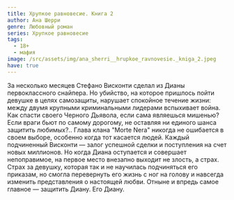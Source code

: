 ```yaml
---
title: Хрупкое равновесие. Книга 2
author: Ана Шерри
genre: Любовный роман
series: Хрупкое равновесие
tags:
  - 18+
  - мафия
image: /src/assets/img/ana_sherri__hrupkoe_ravnovesie._kniga_2.jpeg
have: true
---
```

За несколько месяцев Стефано Висконти сделал из Дианы первоклассного снайпера. Но убийство, на которое пришлось пойти девушке в целях самозащиты, нарушает спокойное течение жизни: между двумя крупными криминальными лидерами вспыхивает вой­на. Как спасти своего Черного Дьявола, если сама являешься мишенью? Если враги бьют по самому дорогому, не оставляя ни единого шанса защитить любимых?.. Глава клана "Morte Nera" никогда не ошибается в своем выборе, особенно когда тот касается людей. Каждый подчиненный Висконти — залог успешной сделки и поступления на счет новых миллионов. Но когда Диана оступается и совершает непоправимое, на первое место внезапно выходит не злость, а страх. Страх за девушку, которая так и не научилась подчиняться его приказам, но смогла перевернуть его жизнь с ног на голову и навсегда изменить представления о настоящей любви. Отныне и впредь самое главное — защитить Диану. Его Диану.
